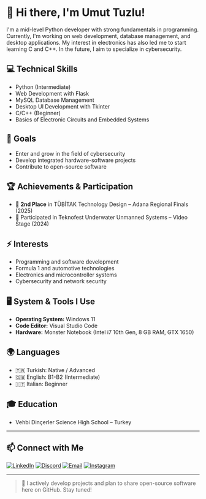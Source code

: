 # 👋 Hi there, I'm Umut Tuzlu!

I'm a mid-level Python developer with strong fundamentals in programming. Currently, I'm working on web development, database management, and desktop applications. My interest in electronics has also led me to start learning C and C++. In the future, I aim to specialize in cybersecurity.

## 💻 Technical Skills
- Python (Intermediate)
- Web Development with Flask
- MySQL Database Management
- Desktop UI Development with Tkinter
- C/C++ (Beginner)
- Basics of Electronic Circuits and Embedded Systems

## 🎯 Goals
- Enter and grow in the field of cybersecurity
- Develop integrated hardware-software projects
- Contribute to open-source software

## 🏆 Achievements & Participation
- 🥈 **2nd Place** in TÜBİTAK Technology Design – Adana Regional Finals (2025)
- 🎥 Participated in Teknofest Underwater Unmanned Systems – Video Stage (2024)

## ⚡ Interests
- Programming and software development
- Formula 1 and automotive technologies
- Electronics and microcontroller systems
- Cybersecurity and network security

## 🖥️ System & Tools I Use
- **Operating System:** Windows 11
- **Code Editor:** Visual Studio Code
- **Hardware:** Monster Notebook (Intel i7 10th Gen, 8 GB RAM, GTX 1650)

## 🌍 Languages
- 🇹🇷 Turkish: Native / Advanced
- 🇬🇧 English: B1-B2 (Intermediate)
- 🇮🇹 Italian: Beginner

## 🎓 Education
- Vehbi Dinçerler Science High School – Turkey

---

## 📫 Connect with Me

[![LinkedIn](https://img.shields.io/badge/LinkedIn-0A66C2?style=for-the-badge&logo=linkedin&logoColor=white)](https://www.linkedin.com/in/umut-tuzlu-6840032b0/)
[![Discord](https://img.shields.io/badge/Discord-5865F2?style=for-the-badge&logo=discord&logoColor=white)](https://discordapp.com/users/elpis26)
[![Email](https://img.shields.io/badge/Email-D14836?style=for-the-badge&logo=protonmail&logoColor=white)](mailto:umuttuzlu0@protonmail.com)
[![Instagram](https://img.shields.io/badge/Instagram-E4405F?style=for-the-badge&logo=instagram&logoColor=white)](https://www.instagram.com/umuttuzlu_)

---

> 📌 I actively develop projects and plan to share open-source software here on GitHub. Stay tuned!
